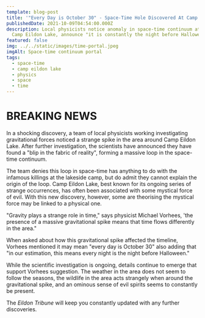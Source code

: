 ```yaml
---
template: blog-post
title: '"Every Day is October 30" - Space-Time Hole Discovered At Camp Eildon Lake'
publishedDate: 2021-10-09T04:54:00.000Z
description: Local physicists notice anomaly in space-time continuum at infamous
  Camp Eildon Lake, announce "it is constantly the night before Halloween"
featured: false
img: ../../static/images/time-portal.jpeg
imgAlt: Space-time continuum portal
tags:
  - space-time
  - camp eildon lake
  - physics
  - space
  - time
---
```

# **BREAKING NEWS**

In a shocking discovery, a team of local physicists working investigating gravitational forces noticed a strange spike in the area around Camp Eildon Lake. After further investigation, the scientists have announced they have found a "blip in the fabric of reality", forming a massive loop in the space-time continuum. 

The team denies this loop in space-time has anything to do with the infamous killings at the lakeside camp, but do admit they cannot explain the origin of the loop. Camp Eildon Lake, best known for its ongoing series of strange occurrences, has often been associated with some mystical force of evil. With this new discovery, however, some are theorising the mystical force may be linked to a physical one.

"Gravity plays a strange role in time," says physicist Michael Vorhees, 'the presence of a massive gravitational spike means that time flows differently in the area."

When asked about how this gravitational spike affected the timeline, Vorhees mentioned it may mean "every day is October 30" also adding that "in our estimation, this means every night is the night before Halloween."

While the scientific investigation is ongoing, details continue to emerge that support Vorhees suggestion. The weather in the area does not seem to follow the seasons, the wildlife in the area acts strangely when around the gravitational spike, and an ominous sense of evil spirits seems to constantly be present.

The *Eildon Tribune* will keep you constantly updated with any further discoveries.